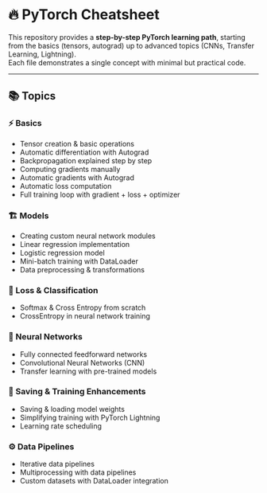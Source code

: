 # 🔥 PyTorch Cheatsheet

This repository provides a **step-by-step PyTorch learning path**, starting from the basics (tensors, autograd) up to advanced topics (CNNs, Transfer Learning, Lightning).  
Each file demonstrates a single concept with minimal but practical code.

---

## 📚 Topics
### ⚡ Basics
- Tensor creation & basic operations  
- Automatic differentiation with Autograd  
- Backpropagation explained step by step  
- Computing gradients manually  
- Automatic gradients with Autograd  
- Automatic loss computation  
- Full training loop with gradient + loss + optimizer  

### 🏗️ Models
- Creating custom neural network modules  
- Linear regression implementation  
- Logistic regression model  
- Mini-batch training with DataLoader  
- Data preprocessing & transformations  

### 🔑 Loss & Classification
- Softmax & Cross Entropy from scratch  
- CrossEntropy in neural network training  

### 🧠 Neural Networks
- Fully connected feedforward networks  
- Convolutional Neural Networks (CNN)  
- Transfer learning with pre-trained models  

### 💾 Saving & Training Enhancements
- Saving & loading model weights  
- Simplifying training with PyTorch Lightning  
- Learning rate scheduling  

### ⚙️ Data Pipelines
- Iterative data pipelines  
- Multiprocessing with data pipelines  
- Custom datasets with DataLoader integration  

